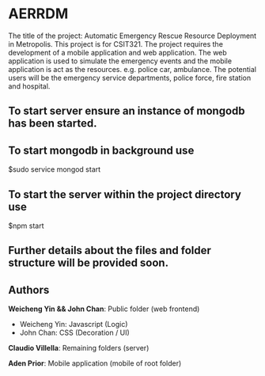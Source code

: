 # AERRDM
The title of the project: Automatic Emergency Rescue Resource Deployment in Metropolis. This project is for CSIT321. The project requires the development of  a mobile application and web application. The web application is used to simulate the emergency events and the mobile application is act as the resources. e.g. police car, ambulance. The potential users will be the emergency service departments, police force, fire station and hospital.

## To start server ensure an instance of mongodb has been started.
## To start mongodb in background use
  $sudo service mongod start
  
## To start the server within the project directory use
  $npm start
  
## Further details about the files and folder structure will be provided soon.

## Authors

**Weicheng Yin && John Chan**: Public folder (web frontend)

* Weicheng Yin: Javascript (Logic)
* John Chan: CSS (Decoration / UI)

**Claudio Villella**: Remaining folders (server)

**Aden Prior**: Mobile application (mobile of root folder)
